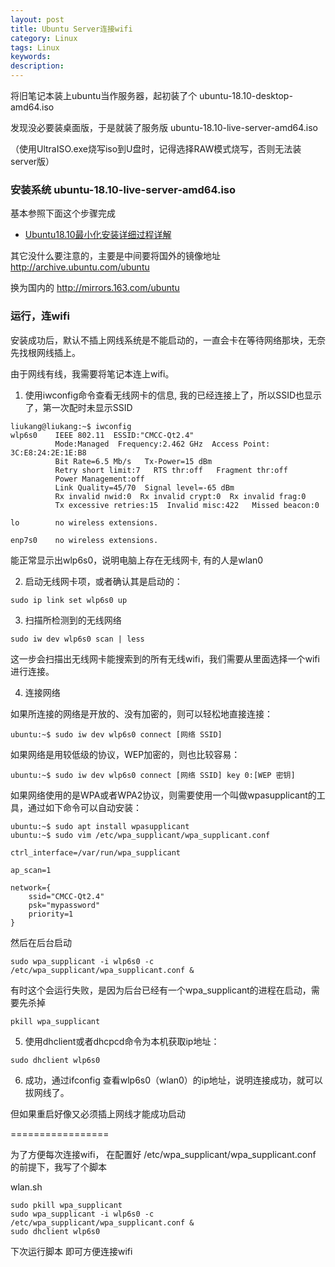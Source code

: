 ```yaml
---
layout: post
title: Ubuntu Server连接wifi
category: Linux
tags: Linux
keywords: 
description: 
---
```


将旧笔记本装上ubuntu当作服务器，起初装了个 ubuntu-18.10-desktop-amd64.iso

发现没必要装桌面版，于是就装了服务版 ubuntu-18.10-live-server-amd64.iso

（使用UltraISO.exe烧写iso到U盘时，记得选择RAW模式烧写，否则无法装server版）

### 安装系统 ubuntu-18.10-live-server-amd64.iso

基本参照下面这个步骤完成

- [Ubuntu18.10最小化安装详细过程详解](http://www.piis.cn/zhishi/web1424.asp)

其它没什么要注意的，主要是中间要将国外的镜像地址 http://archive.ubuntu.com/ubuntu

换为国内的 http://mirrors.163.com/ubuntu

### 运行，连wifi

安装成功后，默认不插上网线系统是不能启动的，一直会卡在等待网络那块，无奈先找根网线插上。

由于网线有线，我需要将笔记本连上wifi。

1. 使用iwconfig命令查看无线网卡的信息, 我的已经连接上了，所以SSID也显示了，第一次配时未显示SSID

```
liukang@liukang:~$ iwconfig
wlp6s0    IEEE 802.11  ESSID:"CMCC-Qt2.4"  
          Mode:Managed  Frequency:2.462 GHz  Access Point: 3C:E8:24:2E:1E:B8   
          Bit Rate=6.5 Mb/s   Tx-Power=15 dBm   
          Retry short limit:7   RTS thr:off   Fragment thr:off
          Power Management:off
          Link Quality=45/70  Signal level=-65 dBm  
          Rx invalid nwid:0  Rx invalid crypt:0  Rx invalid frag:0
          Tx excessive retries:15  Invalid misc:422   Missed beacon:0

lo        no wireless extensions.

enp7s0    no wireless extensions.
```

能正常显示出wlp6s0，说明电脑上存在无线网卡, 有的人是wlan0

2. 启动无线网卡项，或者确认其是启动的：

```
sudo ip link set wlp6s0 up
```

3. 扫描所检测到的无线网络

```
sudo iw dev wlp6s0 scan | less
```

这一步会扫描出无线网卡能搜索到的所有无线wifi，我们需要从里面选择一个wifi进行连接。

4. 连接网络

如果所连接的网络是开放的、没有加密的，则可以轻松地直接连接：

```
ubuntu:~$ sudo iw dev wlp6s0 connect [网络 SSID]
```

如果网络是用较低级的协议，WEP加密的，则也比较容易：

```
ubuntu:~$ sudo iw dev wlp6s0 connect [网络 SSID] key 0:[WEP 密钥]
```

如果网络使用的是WPA或者WPA2协议，则需要使用一个叫做wpasupplicant的工具，通过如下命令可以自动安装：

```
ubuntu:~$ sudo apt install wpasupplicant
ubuntu:~$ sudo vim /etc/wpa_supplicant/wpa_supplicant.conf
```

```
ctrl_interface=/var/run/wpa_supplicant

ap_scan=1

network={
	ssid="CMCC-Qt2.4"
	psk="mypassword"
	priority=1
}
```

然后在后台启动
```
sudo wpa_supplicant -i wlp6s0 -c /etc/wpa_supplicant/wpa_supplicant.conf &
```

有时这个会运行失败，是因为后台已经有一个wpa_supplicant的进程在启动，需要先杀掉
```
pkill wpa_supplicant
```

5. 使用dhclient或者dhcpcd命令为本机获取ip地址：

```
sudo dhclient wlp6s0
```

6. 成功，通过ifconfig 查看wlp6s0（wlan0）的ip地址，说明连接成功，就可以拔网线了。

但如果重启好像又必须插上网线才能成功启动


=================

为了方便每次连接wifi， 在配置好 /etc/wpa_supplicant/wpa_supplicant.conf 的前提下，我写了个脚本

wlan.sh
```
sudo pkill wpa_supplicant
sudo wpa_supplicant -i wlp6s0 -c /etc/wpa_supplicant/wpa_supplicant.conf &
sudo dhclient wlp6s0
```

下次运行脚本 即可方便连接wifi